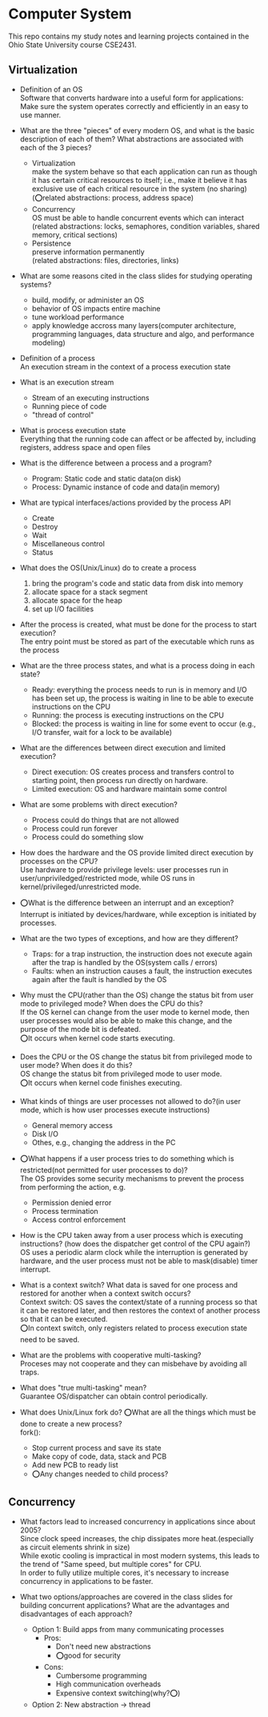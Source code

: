 # Computer System

This repo contains my study notes and learning projects contained in the Ohio State University course CSE2431.

## Virtualization

- Definition of an OS  
   Software that converts hardware into a useful form for applications: Make sure the system operates correctly and efficiently in an easy to use manner.
- What are the three "pieces" of every modern OS, and what is the basic description of each of them? What abstractions are associated with each of the 3 pieces?

  - Virtualization  
    make the system behave so that each application can run as though it has certain critical resources to itself; i.e., make it believe it has exclusive use of each critical resource in the system (no sharing)  
    (⭕️related abstractions: process, address space)
  - Concurrency  
    OS must be able to handle concurrent events which can interact  
    (related abstractions: locks, semaphores, condition variables, shared memory, critical sections)
  - Persistence  
    preserve information permanently  
    (related abstractions: files, directories, links)

- What are some reasons cited in the class slides for studying operating systems?

  - build, modify, or administer an OS
  - behavior of OS impacts entire machine
  - tune workload performance
  - apply knowledge accross many layers(computer architecture, programming languages, data structure and algo, and performance modeling)

- Definition of a process  
  An execution stream in the context of a process execution state

- What is an execution stream

  - Stream of an executing instructions
  - Running piece of code
  - "thread of control"

- What is process execution state  
  Everything that the running code can affect or be affected by, including registers, address space and open files

- What is the difference between a process and a program?

  - Program: Static code and static data(on disk)
  - Process: Dynamic instance of code and data(in memory)

- What are typical interfaces/actions provided by the process API

  - Create
  - Destroy
  - Wait
  - Miscellaneous control
  - Status

- What does the OS(Unix/Linux) do to create a process

  1. bring the program's code and static data from disk into memory
  2. allocate space for a stack segment
  3. allocate space for the heap
  4. set up I/O facilities

- After the process is created, what must be done for the process to start execution?  
  The entry point must be stored as part of the executable which runs as the process

- What are the three process states, and what is a process doing in each state?

  - Ready: everything the process needs to run is in memory and I/O has been set up, the process is waiting in line to be able to execute instructions on the CPU
  - Running: the process is executing instructions on the CPU
  - Blocked: the process is waiting in line for some event to occur (e.g., I/O transfer, wait for a lock to be available)

- What are the differences between direct execution and limited execution?

  - Direct execution: OS creates process and transfers control to starting point, then process run directly on hardware.
  - Limited execution: OS and hardware maintain some control

- What are some problems with direct execution?

  - Process could do things that are not allowed
  - Process could run forever
  - Process could do something slow

- How does the hardware and the OS provide limited direct execution by processes on the CPU?  
  Use hardware to provide privilege levels: user processes run in user/unpriviledged/restricted mode, while OS runs in kernel/privileged/unrestricted mode.

- ⭕️What is the difference between an interrupt and an exception?  
  Interrupt is initiated by devices/hardware, while exception is initiated by processes.

- What are the two types of exceptions, and how are they different?

  - Traps: for a trap instruction, the instruction does not execute again after the trap is handled by the OS(system calls / errors)
  - Faults: when an instruction causes a fault, the instruction executes again after the fault is handled by the OS

- Why must the CPU(rather than the OS) change the status bit from user mode to privileged mode? When does the CPU do this?  
  If the OS kernel can change from the user mode to kernel mode, then user processes would also be able to make this change, and the purpose of the mode bit is defeated.  
  ⭕️It occurs when kernel code starts executing.
- Does the CPU or the OS change the status bit from privileged mode to user mode? When does it do this?  
  OS change the status bit from privileged mode to user mode.  
  ⭕️It occurs when kernel code finishes executing.

- What kinds of things are user processes not allowed to do?(in user mode, which is how user processes execute instructions)

  - General memory access
  - Disk I/O
  - Othes, e.g., changing the address in the PC

- ⭕️What happens if a user process tries to do something which is restricted(not permitted for user processes to do)?  
  The OS provides some security mechanisms to prevent the process from performing the action, e.g.

  - Permission denied error
  - Process termination
  - Access control enforcement

- How is the CPU taken away from a user process which is executing instructions? (how does the dispatcher get control of the CPU again?)  
  OS uses a periodic alarm clock while the interruption is generated by hardware, and the user process must not be able to mask(disable) timer interrupt.

- What is a context switch? What data is saved for one process and restored for another when a context switch occurs?  
  Context switch: OS saves the context/state of a running process so that it can be restored later, and then restores the context of another process so that it can be executed.  
  ⭕️In context switch, only registers related to process execution state need to be saved.

- What are the problems with cooperative multi-tasking?  
  Proceses may not cooperate and they can misbehave by avoiding all traps.

- What does "true multi-tasking" mean?  
  Guarantee OS/dispatcher can obtain control periodically.

- What does Unix/Linux fork do? ⭕️What are all the things which must be done to create a new process?  
  fork():
  - Stop current process and save its state
  - Make copy of code, data, stack and PCB
  - Add new PCB to ready list
  - ⭕️Any changes needed to child process?

## Concurrency

- What factors lead to increased concurrency in applications since about 2005?  
  Since clock speed increases, the chip dissipates more heat.(especially as circuit elements shrink in size)  
  While exotic cooling is impractical in most modern systems, this leads to the trend of "Same speed, but multiple cores" for CPU.  
  In order to fully utilize multiple cores, it's necessary to increase concurrency in applications to be faster.

- What two options/approaches are covered in the class slides for building concurrent applications? What are the advantages and disadvantages of each approach?
  - Option 1: Build apps from many communicating processes
    - Pros:
      - Don't need new abstractions
      - ⭕️good for security
    - Cons:
      - Cumbersome programming
      - High communication overheads
      - Expensive context switching(why?⭕️)
  - Option 2: New abstraction -> thread

